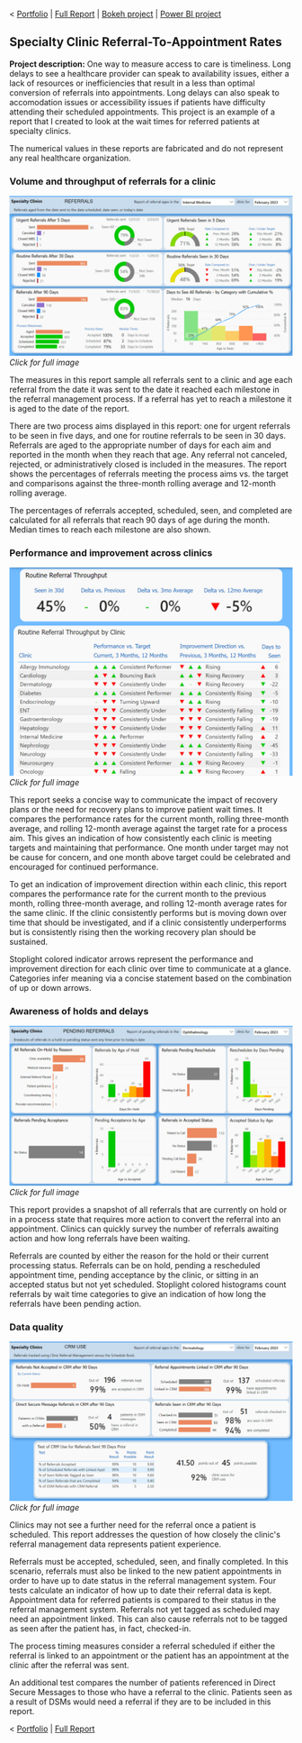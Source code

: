 < [Portfolio](/) | [Full Report](/pdf/Referral%20Wait%20Time.pdf) | [Bokeh project](/) | [Power BI project](/) 

## Specialty Clinic Referral-To-Appointment Rates

**Project description:** One way to measure access to care is timeliness.  Long delays to see a healthcare provider can speak to availability issues, either a lack of resources or inefficiencies that result in a less than optimal conversion of referrals into appointments. Long delays can also speak to accomodation issues or accessibility issues if patients have difficulty attending their scheduled appointments.
This project is an example of a report that I created to look at the wait times for referred patients at specialty clinics. 

The numerical values in these reports are fabricated and do not represent any real healthcare organization. 

### Volume and throughput of referrals for a clinic

<a href="images/internal_med_referrals.jpg"><img src="images/internal_med_referrals.jpg?raw=true"/></a> 
*Click for full image*

The measures in this report sample all referrals sent to a clinic and age each referral from the date it was sent to the date it reached each milestone in the referral management process. If a referral has yet to reach a milestone it is aged to the date of the report. 

There are two process aims displayed in this report: one for urgent referrals to be seen in five days, and one for routine referrals to be seen in 30 days.  Referrals are aged to the appropriate number of days for each aim and reported in the month when they reach that age. Any referral not canceled, rejected, or administratively closed is included in the measures. The report shows the percentages of referrals meeting the process aims vs. the target and comparisons against the three-month rolling average and 12-month rolling average.

The percentages of referrals accepted, scheduled, seen, and completed are calculated for all referrals that reach 90 days of age during the month.  Median times to reach each milestone are also shown. 

### Performance and improvement across clinics

<a href="images/referral_performance.jpg"><img src="images/referral_performance.jpg?raw=true"/></a> 
*Click for full image*

This report seeks a concise way to communicate the impact of recovery plans or the need for recovery plans to improve patient wait times. It compares the performance rates for the current month, rolling three-month average, and rolling 12-month average against the target rate for a process aim. This gives an indication of how consistently each clinic is meeting targets and maintaining that performance. One month under target may not be cause for concern, and one month above target could be celebrated and encouraged for continued performance. 

To get an indication of improvement direction within each clinic, this report compares the performance rate for the current month to the previous month, rolling three-month average, and rolling 12-month average rates for the same clinic. If the clinic consistently performs but is moving down over time that should be investigated, and if a clinic consistently underperforms but is consistently rising then the working recovery plan should be sustained. 

Stoplight colored indicator arrows represent the performance and improvement direction for each clinic over time to communicate at a glance. Categories infer meaning via a concise statement based on the combination of up or down arrows. 

### Awareness of holds and delays
 
<a href="images/pending_referrals.jpg"><img src="images/pending_referrals.jpg?raw=true"/></a> 
*Click for full image*

This report provides a snapshot of all referrals that are currently on hold or in a process state that requires more action to convert the referral into an appointment. Clinics can quickly survey the number of referrals awaiting action and how long referrals have been waiting. 

Referrals are counted by either the reason for the hold or their current processing status. Referrals can be on hold, pending a rescheduled appointment time, pending acceptance by the clinic, or sitting in an accepted status but not yet scheduled. Stoplight colored histograms count referrals by wait time categories to give an indication of how long the referrals have been pending action.

### Data quality 
 
<a href="images/referral_data_quality.jpg"><img src="images/referral_data_quality.jpg?raw=true"/></a> 
*Click for full image*

Clinics may not see a further need for the referral once a patient is scheduled. This report addresses the question of how closely the clinic's referral management data represents patient experience. 

Referrals must be accepted, scheduled, seen, and finally completed. In this scenario, referrals must also be linked to the new patient appointments in order to have up to date status in the referral management system. Four tests calculate an indicator of how up to date their referral data is kept. Appointment data for referred patients is compared to their status in the referral management system. Referrals not yet tagged as scheduled may need an appointment linked. This can also cause referrals not to be tagged as seen after the patient has, in fact, checked-in. 

The process timing measures consider a referral scheduled if either the referral is linked to an appointment or the patient has an appointment at the clinic after the referral was sent. 

An additional test compares the number of patients referenced in Direct Secure Messages to those who have a referral to the clinic. Patients seen as a result of DSMs would need a referral if they are to be included in this report.  

< [Portfolio](/) | [Full Report](/pdf/Referral%20Wait%20Time.pdf)
